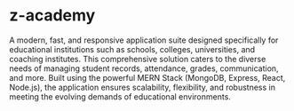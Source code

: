 # z-academy
A modern, fast, and responsive application suite designed specifically for educational institutions such as schools, colleges, universities, and coaching institutes. This comprehensive solution caters to the diverse needs of managing student records, attendance, grades, communication, and more. Built using the powerful MERN Stack (MongoDB, Express, React, Node.js), the application ensures scalability, flexibility, and robustness in meeting the evolving demands of educational environments.

